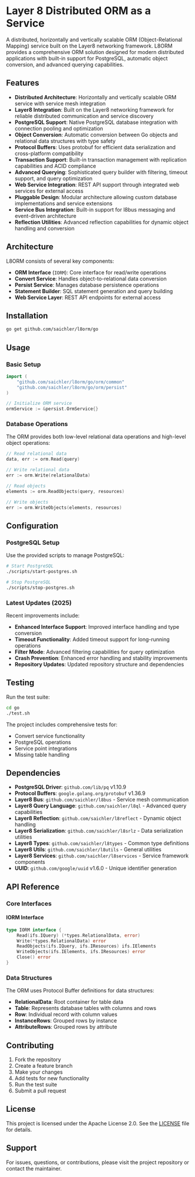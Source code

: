 # Layer 8 Distributed ORM as a Service

A distributed, horizontally and vertically scalable ORM (Object-Relational Mapping) service built on the Layer8 networking framework. L8ORM provides a comprehensive ORM solution designed for modern distributed applications with built-in support for PostgreSQL, automatic object conversion, and advanced querying capabilities.

## Features

- **Distributed Architecture**: Horizontally and vertically scalable ORM service with service mesh integration
- **Layer8 Integration**: Built on the Layer8 networking framework for reliable distributed communication and service discovery
- **PostgreSQL Support**: Native PostgreSQL database integration with connection pooling and optimization
- **Object Conversion**: Automatic conversion between Go objects and relational data structures with type safety
- **Protocol Buffers**: Uses protobuf for efficient data serialization and cross-platform compatibility
- **Transaction Support**: Built-in transaction management with replication capabilities and ACID compliance
- **Advanced Querying**: Sophisticated query builder with filtering, timeout support, and query optimization
- **Web Service Integration**: REST API support through integrated web services for external access
- **Pluggable Design**: Modular architecture allowing custom database implementations and service extensions
- **Service Bus Integration**: Built-in support for l8bus messaging and event-driven architecture
- **Reflection Utilities**: Advanced reflection capabilities for dynamic object handling and conversion

## Architecture

L8ORM consists of several key components:

- **ORM Interface** (`IORM`): Core interface for read/write operations
- **Convert Service**: Handles object-to-relational data conversion
- **Persist Service**: Manages database persistence operations
- **Statement Builder**: SQL statement generation and query building
- **Web Service Layer**: REST API endpoints for external access

## Installation

```bash
go get github.com/saichler/l8orm/go
```

## Usage

### Basic Setup

```go
import (
    "github.com/saichler/l8orm/go/orm/common"
    "github.com/saichler/l8orm/go/orm/persist"
)

// Initialize ORM service
ormService := &persist.OrmService{}
```

### Database Operations

The ORM provides both low-level relational data operations and high-level object operations:

```go
// Read relational data
data, err := orm.Read(query)

// Write relational data
err := orm.Write(relationalData)

// Read objects
elements := orm.ReadObjects(query, resources)

// Write objects
err := orm.WriteObjects(elements, resources)
```

## Configuration

### PostgreSQL Setup

Use the provided scripts to manage PostgreSQL:

```bash
# Start PostgreSQL
./scripts/start-postgres.sh

# Stop PostgreSQL
./scripts/stop-postgres.sh
```

### Latest Updates (2025)

Recent improvements include:
- **Enhanced Interface Support**: Improved interface handling and type conversion
- **Timeout Functionality**: Added timeout support for long-running operations
- **Filter Mode**: Advanced filtering capabilities for query optimization
- **Crash Prevention**: Enhanced error handling and stability improvements
- **Repository Updates**: Updated repository structure and dependencies

## Testing

Run the test suite:

```bash
cd go
./test.sh
```

The project includes comprehensive tests for:
- Convert service functionality
- PostgreSQL operations
- Service point integrations
- Missing table handling

## Dependencies

- **PostgreSQL Driver**: `github.com/lib/pq` v1.10.9
- **Protocol Buffers**: `google.golang.org/protobuf` v1.36.9
- **Layer8 Bus**: `github.com/saichler/l8bus` - Service mesh communication
- **Layer8 Query Language**: `github.com/saichler/l8ql` - Advanced query capabilities
- **Layer8 Reflection**: `github.com/saichler/l8reflect` - Dynamic object handling
- **Layer8 Serialization**: `github.com/saichler/l8srlz` - Data serialization utilities
- **Layer8 Types**: `github.com/saichler/l8types` - Common type definitions
- **Layer8 Utils**: `github.com/saichler/l8utils` - General utilities
- **Layer8 Services**: `github.com/saichler/l8services` - Service framework components
- **UUID**: `github.com/google/uuid` v1.6.0 - Unique identifier generation

## API Reference

### Core Interfaces

#### IORM Interface
```go
type IORM interface {
    Read(ifs.IQuery) (*types.RelationalData, error)
    Write(*types.RelationalData) error
    ReadObjects(ifs.IQuery, ifs.IResources) ifs.IElements
    WriteObjects(ifs.IElements, ifs.IResources) error
    Close() error
}
```

### Data Structures

The ORM uses Protocol Buffer definitions for data structures:

- **RelationalData**: Root container for table data
- **Table**: Represents database tables with columns and rows
- **Row**: Individual record with column values
- **InstanceRows**: Grouped rows by instance
- **AttributeRows**: Grouped rows by attribute

## Contributing

1. Fork the repository
2. Create a feature branch
3. Make your changes
4. Add tests for new functionality
5. Run the test suite
6. Submit a pull request

## License

This project is licensed under the Apache License 2.0. See the [LICENSE](LICENSE) file for details.

## Support

For issues, questions, or contributions, please visit the project repository or contact the maintainer.